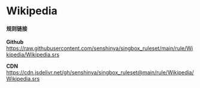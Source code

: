 # Wikipedia

#### 规则链接

**Github**
https://raw.githubusercontent.com/senshinya/singbox_ruleset/main/rule/Wikipedia/Wikipedia.srs

**CDN**
https://cdn.jsdelivr.net/gh/senshinya/singbox_ruleset@main/rule/Wikipedia/Wikipedia.srs